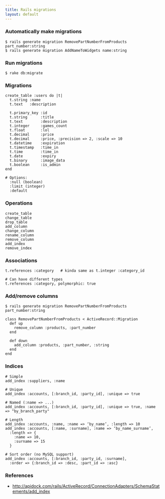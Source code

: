 ```yaml
---
title: Rails migrations
layout: default
---
```


### Automatically make migrations

    $ rails generate migration RemovePartNumberFromProducts part_number:string
    $ rails generate migration AddNameToWidgets name:string

### Run migrations

    $ rake db:migrate

### Migrations

    create_table :users do |t|
      t.string :name
      t.text   :description

      t.primary_key :id
      t.string      :title
      t.text        :description
      t.integer     :games_count
      t.float       :lol
      t.decimal     :price
      t.decimal     :price, :precision => 2, :scale => 10
      t.datetime    :expiration
      t.timestamp   :time_in
      t.time        :time_in
      t.date        :expiry
      t.binary      :image_data
      t.boolean     :is_admin
    end

    # Options:
      :null (boolean)
      :limit (integer)
      :default

### Operations

    create_table
    change_table
    drop_table
    add_column
    change_column
    rename_column
    remove_column
    add_index
    remove_index

### Associations
    
    t.references :category   # kinda same as t.integer :category_id

    # Can have different types
    t.references :category, polymorphic: true

### Add/remove columns
  
    $ rails generate migration RemovePartNumberFromProducts part_number:string

    class RemovePartNumberFromProducts < ActiveRecord::Migration
      def up
        remove_column :products, :part_number
      end
     
      def down
        add_column :products, :part_number, :string
      end
    end

### Indices

    # Simple
    add_index :suppliers, :name

    # Unique
    add_index :accounts, [:branch_id, :party_id], :unique => true

    # Named (:name => ...)
    add_index :accounts, [:branch_id, :party_id], :unique => true, :name => "by_branch_party"

    # Length
    add_index :accounts, :name, :name => ‘by_name’, :length => 10
    add_index :accounts, [:name, :surname], :name => ‘by_name_surname’,
      :length => {
        :name => 10,
        :surname => 15
      }

    # Sort order (no MySQL support)
    add_index :accounts, [:branch_id, :party_id, :surname],
      :order => {:branch_id => :desc, :part_id => :asc}

### References

 * http://apidock.com/rails/ActiveRecord/ConnectionAdapters/SchemaStatements/add_index
